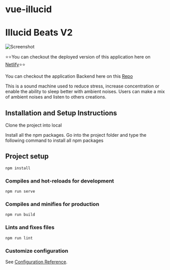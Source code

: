 # vue-illucid
# Illucid Beats V2
![Screenshot](./images/readme.png)


⭐️⭐️You can checkout the deployed version of this application here on [Netlify](https://illucidbeats.netlify.app/#/)⭐️⭐️

You can checkout the application Backend here on this [Repo](https://github.com/diana2341/mongo-illucid) 


This is a sound machine used to reduce stress, increase concentration or enable the ability to sleep better with ambient noises. Users can make a mix of ambient noises and listen to others creations.
## Installation and Setup Instructions
Clone the project into local

Install all the npm packages. Go into the project folder and type the following command to install all npm packages
 

## Project setup
```
npm install
```

### Compiles and hot-reloads for development
```
npm run serve
```

### Compiles and minifies for production
```
npm run build
```

### Lints and fixes files
```
npm run lint
```

### Customize configuration
See [Configuration Reference](https://cli.vuejs.org/config/).

